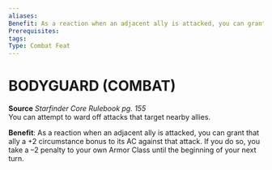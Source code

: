 ```yaml
---
aliases: 
Benefit: As a reaction when an adjacent ally is attacked, you can grant that ally a +2 circumstance bonus to its AC against that attack. If you do so, you take a –2 penalty to your own Armor Class until the beginning of your next turn.
Prerequisites: 
tags: 
Type: Combat Feat
---
```

# BODYGUARD (COMBAT)
**Source** _Starfinder Core Rulebook pg. 155_  
You can attempt to ward off attacks that target nearby allies.

**Benefit**: As a reaction when an adjacent ally is attacked, you can grant that ally a +2 circumstance bonus to its AC against that attack. If you do so, you take a –2 penalty to your own Armor Class until the beginning of your next turn.

